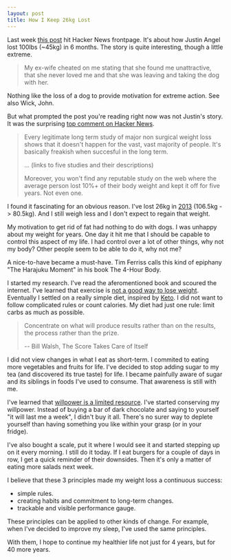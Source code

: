 ```yaml
---
layout: post
title: How I Keep 26kg Lost
---
```


Last week [this post](https://medium.com/@justinangel/how-i-lost-100lbs-in-6-months-5da2dac582b5) hit Hacker News frontpage. It's about how Justin Angel lost 100lbs (~45kg) in 6 months. The story is quite interesting, though a little extreme.
 > My ex-wife cheated on me stating that she found me unattractive, that she never loved me and that she was leaving and taking the dog with her.

Nothing like the loss of a dog to provide motivation for extreme action. See also Wick, John.

But what prompted the post you're reading right now was not Justin's story. It was the surprising [top comment on Hacker News](https://news.ycombinator.com/item?id=13898498).

> Every legitimate long term study of major non surgical weight loss shows that it doesn't happen for the vast, vast majority of people. It's basically freakish when succesful in the long term.
>
> ... (links to five studies and their descriptions)
>
> Moreover, you won't find any reputable study on the web where the average person lost 10%+ of their body weight and kept it off for five years. Not even one.

I found it fascinating for an obvious reason. I've lost 26kg in [2013](/year-2013) (106.5kg -> 80.5kg). And I still weigh less and I don't expect to regain that weight.

My motivation to get rid of fat had nothing to do with dogs. I was unhappy about my weight for years. One day it hit me that I should be capable to control this aspect of my life. I had control over a lot of other things, why not my body? Other people seem to be able to do it, why not me?

A nice-to-have became a must-have. Tim Ferriss calls this kind of epiphany "The Harajuku Moment" in his book The 4-Hour Body.

I started my research. I've read the aferomentioned book and scoured the internet. I've learned that exercise is [not a good way to lose weight](https://www.reddit.com/r/keto/wiki/keto_in_a_nutshell). Eventually I settled on a really simple diet, inspired by [Keto](https://www.reddit.com/r/keto). I did not want to follow complicated rules or count calories. My diet had just one rule: limit carbs as much as possible.

> Concentrate on what will produce results rather than on the results, the process rather than the prize.
>
> -- Bill Walsh, The Score Takes Care of Itself

I did not view changes in what I eat as short-term. I commited to eating more vegetables and fruits for life. I've decided to stop adding sugar to my tea (and discovered its true taste) for life. I became painfully aware of sugar and its siblings in foods I've used to consume. That awareness is still with me.

I've learned that [willpower is a limited resource](https://en.wikipedia.org/wiki/Ego_depletion). I've started conserving my willpower. Instead of buying a bar of dark chocolate and saying to yourself "it will last me a week", I didn't buy it all. There's no surer way to deplete yourself than having something you like within your grasp (or in your fridge).

I've also bought a scale, put it where I would see it and started stepping up on it every morning. I still do it today. If I eat burgers for a couple of days in row, I get a quick reminder of their downsides. Then it's only a matter of eating more salads next week.

I believe that these 3 principles made my weight loss a continuous success:

* simple rules.
* creating habits and commitment to long-term changes.
* trackable and visible performance gauge.

These principles can be applied to other kinds of change. For example, when I've decided to improve my sleep, I've used the same principles.

With them, I hope to continue my healthier life not just for 4 years, but for 40 more years.
